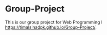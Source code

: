 # Group-Project
This is our group project for Web Programming I
https://timalsinadpk.github.io/Group-Project/.

